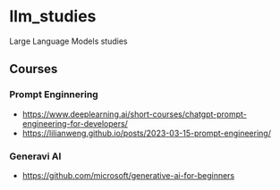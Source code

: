 # llm_studies
Large Language Models studies

## Courses
### Prompt Enginnering
* https://www.deeplearning.ai/short-courses/chatgpt-prompt-engineering-for-developers/
* https://lilianweng.github.io/posts/2023-03-15-prompt-engineering/
### Generavi AI
* https://github.com/microsoft/generative-ai-for-beginners

